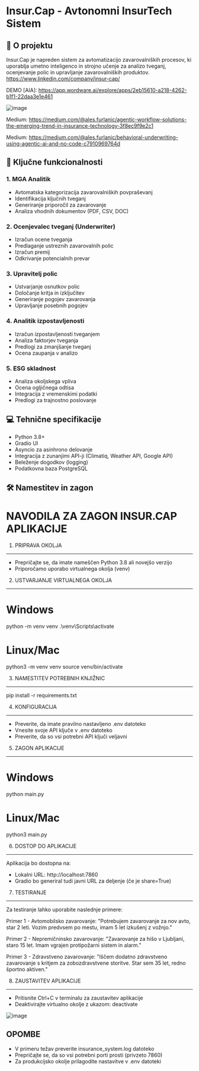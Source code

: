 # Insur.Cap - Avtonomni InsurTech Sistem

## 🎯 O projektu
Insur.Cap je napreden sistem za avtomatizacijo zavarovalniških procesov, ki uporablja umetno inteligenco in strojno učenje za analizo tveganj, ocenjevanje polic in upravljanje zavarovalniških produktov.
https://www.linkedin.com/company/insur-cap/

DEMO [AIA]: https://app.wordware.ai/explore/apps/2eb15610-a218-4262-b1f1-22daa3e1e461

![image](https://github.com/user-attachments/assets/498f795b-6d91-4d6c-9fea-0c8f68945dcb)

Medium: https://medium.com/@ales.furlanic/agentic-workflow-solutions-the-emerging-trend-in-insurance-technology-3f8ec9f9e2c1

Medium: https://medium.com/@ales.furlanic/behavioral-underwriting-using-agentic-ai-and-no-code-c7910969764d


## 🚀 Ključne funkcionalnosti

### 1. MGA Analitik
- Avtomatska kategorizacija zavarovalniških povpraševanj
- Identifikacija ključnih tveganj
- Generiranje priporočil za zavarovanje
- Analiza vhodnih dokumentov (PDF, CSV, DOC)

### 2. Ocenjevalec tveganj (Underwriter)
- Izračun ocene tveganja
- Predlaganje ustreznih zavarovalnih polic
- Izračun premij
- Odkrivanje potencialnih prevar

### 3. Upravitelj polic
- Ustvarjanje osnutkov polic
- Določanje kritja in izključitev
- Generiranje pogojev zavarovanja
- Upravljanje posebnih pogojev

### 4. Analitik izpostavljenosti
- Izračun izpostavljenosti tveganjem
- Analiza faktorjev tveganja
- Predlogi za zmanjšanje tveganj
- Ocena zaupanja v analizo

### 5. ESG skladnost
- Analiza okoljskega vpliva
- Ocena ogljičnega odtisa
- Integracija z vremenskimi podatki
- Predlogi za trajnostno poslovanje

## 💻 Tehnične specifikacije
- Python 3.8+
- Gradio UI
- Asyncio za asinhrono delovanje
- Integracija z zunanjimi API-ji (Climatiq, Weather API, Google API)
- Beleženje dogodkov (logging)
- Podatkovna baza PostgreSQL

## 🛠️ Namestitev in zagon
NAVODILA ZA ZAGON INSUR.CAP APLIKACIJE
=====================================

1. PRIPRAVA OKOLJA
-----------------
- Prepričajte se, da imate nameščen Python 3.8 ali novejšo verzijo
- Priporočamo uporabo virtualnega okolja (venv)

2. USTVARJANJE VIRTUALNEGA OKOLJA
-------------------------------
# Windows
python -m venv venv
.\venv\Scripts\activate

# Linux/Mac
python3 -m venv venv
source venv/bin/activate

3. NAMESTITEV POTREBNIH KNJIŽNIC
------------------------------
pip install -r requirements.txt

4. KONFIGURACIJA
--------------
- Preverite, da imate pravilno nastavljeno .env datoteko
- Vnesite svoje API ključe v .env datoteko
- Preverite, da so vsi potrebni API ključi veljavni

5. ZAGON APLIKACIJE
-----------------
# Windows
python main.py

# Linux/Mac
python3 main.py

6. DOSTOP DO APLIKACIJE
---------------------
Aplikacija bo dostopna na:
- Lokalni URL: http://localhost:7860
- Gradio bo generiral tudi javni URL za deljenje (če je share=True)

7. TESTIRANJE
-----------
Za testiranje lahko uporabite naslednje primere:

Primer 1 - Avtomobilsko zavarovanje:
"Potrebujem zavarovanje za nov avto, star 2 leti. Vozim predvsem po mestu, imam 5 let izkušenj z vožnjo."

Primer 2 - Nepremičninsko zavarovanje:
"Zavarovanje za hišo v Ljubljani, staro 15 let. Imam vgrajen protipožarni sistem in alarm."

Primer 3 - Zdravstveno zavarovanje:
"Iščem dodatno zdravstveno zavarovanje s kritjem za zobozdravstvene storitve. Star sem 35 let, redno športno aktiven."

8. ZAUSTAVITEV APLIKACIJE
-----------------------
- Pritisnite Ctrl+C v terminalu za zaustavitev aplikacije
- Deaktivirajte virtualno okolje z ukazom: deactivate

![image](https://github.com/user-attachments/assets/e9c908a6-827a-4442-a5ec-ad71589c7113)

OPOMBE
------
- V primeru težav preverite insurance_system.log datoteko
- Prepričajte se, da so vsi potrebni porti prosti (privzeto 7860)
- Za produkcijsko okolje prilagodite nastavitve v .env datoteki

